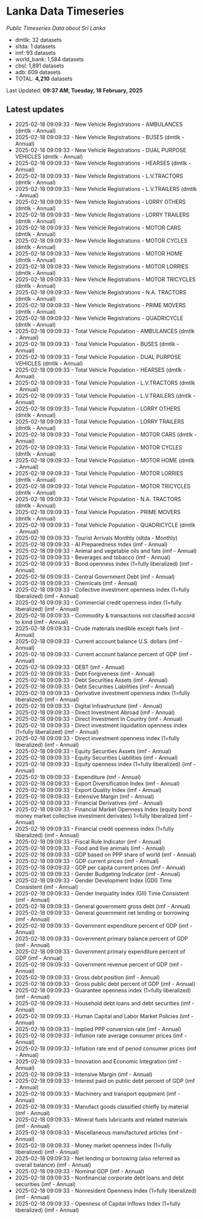 # Lanka Data Timeseries
*Public Timeseries Data about Sri Lanka*

* dmtlk: 32 datasets
* sltda: 1 datasets
* imf: 93 datasets
* world_bank: 1,584 datasets
* cbsl: 1,891 datasets
* adb: 609 datasets
* TOTAL: **4,210** datasets

Last Updated: **09:37 AM, Tuesday, 18 February, 2025**

## Latest updates

* 2025-02-18 09:09:33 - New Vehicle Registrations - AMBULANCES (dmtlk - Annual)
* 2025-02-18 09:09:33 - New Vehicle Registrations - BUSES (dmtlk - Annual)
* 2025-02-18 09:09:33 - New Vehicle Registrations - DUAL PURPOSE VEHICLES (dmtlk - Annual)
* 2025-02-18 09:09:33 - New Vehicle Registrations - HEARSES (dmtlk - Annual)
* 2025-02-18 09:09:33 - New Vehicle Registrations - L.V.TRACTORS (dmtlk - Annual)
* 2025-02-18 09:09:33 - New Vehicle Registrations - L.V.TRAILERS (dmtlk - Annual)
* 2025-02-18 09:09:33 - New Vehicle Registrations - LORRY OTHERS (dmtlk - Annual)
* 2025-02-18 09:09:33 - New Vehicle Registrations - LORRY TRAILERS (dmtlk - Annual)
* 2025-02-18 09:09:33 - New Vehicle Registrations - MOTOR CARS (dmtlk - Annual)
* 2025-02-18 09:09:33 - New Vehicle Registrations - MOTOR CYCLES (dmtlk - Annual)
* 2025-02-18 09:09:33 - New Vehicle Registrations - MOTOR HOME (dmtlk - Annual)
* 2025-02-18 09:09:33 - New Vehicle Registrations - MOTOR LORRIES (dmtlk - Annual)
* 2025-02-18 09:09:33 - New Vehicle Registrations - MOTOR TRICYCLES (dmtlk - Annual)
* 2025-02-18 09:09:33 - New Vehicle Registrations - N.A. TRACTORS (dmtlk - Annual)
* 2025-02-18 09:09:33 - New Vehicle Registrations - PRIME MOVERS (dmtlk - Annual)
* 2025-02-18 09:09:33 - New Vehicle Registrations - QUADRICYCLE (dmtlk - Annual)
* 2025-02-18 09:09:33 - Total Vehicle Population - AMBULANCES (dmtlk - Annual)
* 2025-02-18 09:09:33 - Total Vehicle Population - BUSES (dmtlk - Annual)
* 2025-02-18 09:09:33 - Total Vehicle Population - DUAL PURPOSE VEHICLES (dmtlk - Annual)
* 2025-02-18 09:09:33 - Total Vehicle Population - HEARSES (dmtlk - Annual)
* 2025-02-18 09:09:33 - Total Vehicle Population - L.V.TRACTORS (dmtlk - Annual)
* 2025-02-18 09:09:33 - Total Vehicle Population - L.V.TRAILERS (dmtlk - Annual)
* 2025-02-18 09:09:33 - Total Vehicle Population - LORRY OTHERS (dmtlk - Annual)
* 2025-02-18 09:09:33 - Total Vehicle Population - LORRY TRAILERS (dmtlk - Annual)
* 2025-02-18 09:09:33 - Total Vehicle Population - MOTOR CARS (dmtlk - Annual)
* 2025-02-18 09:09:33 - Total Vehicle Population - MOTOR CYCLES (dmtlk - Annual)
* 2025-02-18 09:09:33 - Total Vehicle Population - MOTOR HOME (dmtlk - Annual)
* 2025-02-18 09:09:33 - Total Vehicle Population - MOTOR LORRIES (dmtlk - Annual)
* 2025-02-18 09:09:33 - Total Vehicle Population - MOTOR TRICYCLES (dmtlk - Annual)
* 2025-02-18 09:09:33 - Total Vehicle Population - N.A. TRACTORS (dmtlk - Annual)
* 2025-02-18 09:09:33 - Total Vehicle Population - PRIME MOVERS (dmtlk - Annual)
* 2025-02-18 09:09:33 - Total Vehicle Population - QUADRICYCLE (dmtlk - Annual)
* 2025-02-18 09:09:33 - Tourist Arrivals Monthly (sltda - Monthly)
* 2025-02-18 09:09:33 - AI Preparedness Index (imf - Annual)
* 2025-02-18 09:09:33 - Animal and vegetable oils and fats (imf - Annual)
* 2025-02-18 09:09:33 - Beverages and tobacco (imf - Annual)
* 2025-02-18 09:09:33 - Bond openness index (1=fully liberalized) (imf - Annual)
* 2025-02-18 09:09:33 - Central Government Debt (imf - Annual)
* 2025-02-18 09:09:33 - Chemicals (imf - Annual)
* 2025-02-18 09:09:33 - Collective investment openness index (1=fully liberalized) (imf - Annual)
* 2025-02-18 09:09:33 - Commercial credit openness index (1=fully liberalized) (imf - Annual)
* 2025-02-18 09:09:33 - Commodity & transactions not classified accord to kind (imf - Annual)
* 2025-02-18 09:09:33 - Crude materials inedible except fuels (imf - Annual)
* 2025-02-18 09:09:33 - Current account balance U.S. dollars (imf - Annual)
* 2025-02-18 09:09:33 - Current account balance percent of GDP (imf - Annual)
* 2025-02-18 09:09:33 - DEBT (imf - Annual)
* 2025-02-18 09:09:33 - Debt Forgiveness (imf - Annual)
* 2025-02-18 09:09:33 - Debt Securities Assets (imf - Annual)
* 2025-02-18 09:09:33 - Debt Securities Liabilities (imf - Annual)
* 2025-02-18 09:09:33 - Derivative investment openness index (1=fully liberalized) (imf - Annual)
* 2025-02-18 09:09:33 - Digital Infrastructure (imf - Annual)
* 2025-02-18 09:09:33 - Direct Investment Abroad (imf - Annual)
* 2025-02-18 09:09:33 - Direct Investment In Country (imf - Annual)
* 2025-02-18 09:09:33 - Direct investment liquidation openness index (1=fully liberalized) (imf - Annual)
* 2025-02-18 09:09:33 - Direct investment openness index (1=fully liberalized) (imf - Annual)
* 2025-02-18 09:09:33 - Equity Securities Assets (imf - Annual)
* 2025-02-18 09:09:33 - Equity Securities Liabilities (imf - Annual)
* 2025-02-18 09:09:33 - Equity openness index (1=fully liberalized) (imf - Annual)
* 2025-02-18 09:09:33 - Expenditure (imf - Annual)
* 2025-02-18 09:09:33 - Export Diversification Index (imf - Annual)
* 2025-02-18 09:09:33 - Export Quality Index (imf - Annual)
* 2025-02-18 09:09:33 - Extensive Margin (imf - Annual)
* 2025-02-18 09:09:33 - Financial Derivatives (imf - Annual)
* 2025-02-18 09:09:33 - Financial Market Openness Index (equity bond money market collective investment derivates) 1=fully liberalized (imf - Annual)
* 2025-02-18 09:09:33 - Financial credit openness index (1=fully liberalized) (imf - Annual)
* 2025-02-18 09:09:33 - Fiscal Rule Indicator (imf - Annual)
* 2025-02-18 09:09:33 - Food and live animals (imf - Annual)
* 2025-02-18 09:09:33 - GDP based on PPP share of world (imf - Annual)
* 2025-02-18 09:09:33 - GDP current prices (imf - Annual)
* 2025-02-18 09:09:33 - GDP per capita current prices (imf - Annual)
* 2025-02-18 09:09:33 - Gender Budgeting Indicator (imf - Annual)
* 2025-02-18 09:09:33 - Gender Development Index (GDI) Time Consistent (imf - Annual)
* 2025-02-18 09:09:33 - Gender Inequality Index (GII) Time Consistent (imf - Annual)
* 2025-02-18 09:09:33 - General government gross debt (imf - Annual)
* 2025-02-18 09:09:33 - General government net lending or borrowing (imf - Annual)
* 2025-02-18 09:09:33 - Government expenditure percent of GDP (imf - Annual)
* 2025-02-18 09:09:33 - Government primary balance percent of GDP (imf - Annual)
* 2025-02-18 09:09:33 - Government primary expenditure percent of GDP (imf - Annual)
* 2025-02-18 09:09:33 - Government revenue percent of GDP (imf - Annual)
* 2025-02-18 09:09:33 - Gross debt position (imf - Annual)
* 2025-02-18 09:09:33 - Gross public debt percent of GDP (imf - Annual)
* 2025-02-18 09:09:33 - Guarantee openness index (1=fully liberalized) (imf - Annual)
* 2025-02-18 09:09:33 - Household debt loans and debt securities (imf - Annual)
* 2025-02-18 09:09:33 - Human Capital and Labor Market Policies (imf - Annual)
* 2025-02-18 09:09:33 - Implied PPP conversion rate (imf - Annual)
* 2025-02-18 09:09:33 - Inflation rate average consumer prices (imf - Annual)
* 2025-02-18 09:09:33 - Inflation rate end of period consumer prices (imf - Annual)
* 2025-02-18 09:09:33 - Innovation and Economic Integration (imf - Annual)
* 2025-02-18 09:09:33 - Intensive Margin (imf - Annual)
* 2025-02-18 09:09:33 - Interest paid on public debt percent of GDP (imf - Annual)
* 2025-02-18 09:09:33 - Machinery and transport equipment (imf - Annual)
* 2025-02-18 09:09:33 - Manufact goods classified chiefly by material (imf - Annual)
* 2025-02-18 09:09:33 - Mineral fuels lubricants and related materials (imf - Annual)
* 2025-02-18 09:09:33 - Miscellaneous manufactured articles (imf - Annual)
* 2025-02-18 09:09:33 - Money market openness index (1=fully liberalized) (imf - Annual)
* 2025-02-18 09:09:33 - Net lending or borrowing (also referred as overall balance) (imf - Annual)
* 2025-02-18 09:09:33 - Nominal GDP (imf - Annual)
* 2025-02-18 09:09:33 - Nonfinancial corporate debt loans and debt securities (imf - Annual)
* 2025-02-18 09:09:33 - Nonresident Openness Index (1=fully liberalized) (imf - Annual)
* 2025-02-18 09:09:33 - Openness of Capital Inflows Index (1=fully liberalized) (imf - Annual)